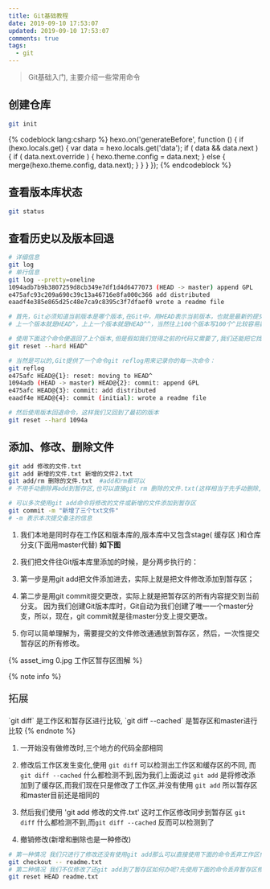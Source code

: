 ```yaml
---
title: Git基础教程
date: 2019-09-10 17:53:07
updated: 2019-09-10 17:53:07
comments: true
tags: 
  - git
---
```


<blockquote class="blockquote-center">Git基础入门, 主要介绍一些常用命令</blockquote>
<!--more-->


## 创建仓库
```bash
git init
```

{% codeblock lang:csharp %}
hexo.on('generateBefore', function () {
  if (hexo.locals.get) {
    var data = hexo.locals.get('data');
    if ( data && data.next ) {
      if ( data.next.override ) {
        hexo.theme.config = data.next;
      } else {
        merge(hexo.theme.config, data.next);
      }
    }
  }
});
{% endcodeblock %}

## 查看版本库状态
```bash
git status
```

## 查看历史以及版本回退
```bash
# 详细信息
git log
# 单行信息
git log --pretty=oneline
1094adb7b9b3807259d8cb349e7df1d4d6477073 (HEAD -> master) append GPL
e475afc93c209a690c39c13a46716e8fa000c366 add distributed
eaadf4e385e865d25c48e7ca9c8395c3f7dfaef0 wrote a readme file

# 首先，Git必须知道当前版本是哪个版本,在Git中，用HEAD表示当前版本，也就是最新的提交1094adb...
# 上一个版本就是HEAD^，上上一个版本就是HEAD^^，当然往上100个版本写100个^比较容易数不过来，所以写成HEAD~100

# 使用下面这个命令便退回了上个版本,但是假如我们觉得之前的代码又需要了,我们还能把它找回来吗?
git reset --hard HEAD^

# 当然是可以的,Git提供了一个命令git reflog用来记录你的每一次命令：
git reflog
e475afc HEAD@{1}: reset: moving to HEAD^
1094adb (HEAD -> master) HEAD@{2}: commit: append GPL
e475afc HEAD@{3}: commit: add distributed
eaadf4e HEAD@{4}: commit (initial): wrote a readme file

# 然后使用版本回退命令，这样我们又回到了最初的版本
git reset --hard 1094a
```

## 添加、修改、删除文件
```bash
git add 修改的文件.txt
git add 新增的文件.txt 新增的文件2.txt
git add/rm 删除的文件.txt  #add和rm都可以
# 不用手动删除再add到暂存区,也可以直接git rm 删除的文件.txt(这样相当于先手动删除,再git add/rm 删除的文件.txt)

# 可以多次使用git add命令将修改的文件或新增的文件添加到暂存区
git commit -m "新增了三个txt文件"
# -m 表示本次提交备注的信息
```
1. 我们本地是同时存在工作区和版本库的,版本库中又包含stage( 缓存区 )和仓库分支(下面用master代替) **如下图**

2. 我们把文件往Git版本库里添加的时候，是分两步执行的：

3. 第一步是用git add把文件添加进去，实际上就是把文件修改添加到暂存区；

4. 第二步是用git commit提交更改，实际上就是把暂存区的所有内容提交到当前分支。
因为我们创建Git版本库时，Git自动为我们创建了唯一一个master分支，所以，现在，git commit就是往master分支上提交更改。

5. 你可以简单理解为，需要提交的文件修改通通放到暂存区，然后，一次性提交暂存区的所有修改。


{% asset_img 0.jpg 工作区暂存区图解 %}

{% note info %}
  <p style="font-size: 20px;">拓展</p>
  `git diff` 是工作区和暂存区进行比较, `git diff --cached` 是暂存区和master进行比较
{% endnote %}

1. 一开始没有做修改时,三个地方的代码全部相同

2. 修改后工作区发生变化,使用 `git diff` 可以检测出工作区和缓存区的不同, 而 `git diff --cached` 什么都检测不到,因为我们上面说过 `git add` 是将修改添加到了缓存区,而我们现在只是修改了工作区,并没有使用 `git add` 所以暂存区和master目前还是相同的

3. 然后我们使用 'git add 修改的文件.txt' 这时工作区修改同步到暂存区 `git diff` 什么都检测不到,而`git diff --cached` 反而可以检测到了

4. 撤销修改(新增和删除也是一种修改)

```bash
# 第一种情况 我们只进行了修改还没有使用git add那么可以直接使用下面的命令丢弃工作区修改就OK
git checkout -- readme.txt
# 第二种情况 我们不仅修改了还git add到了暂存区如何办呢?先使用下面的命令丢弃暂存区修改,再用第一条命令丢弃工作区修改就OK
git reset HEAD readme.txt
```